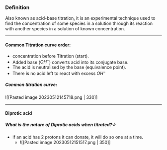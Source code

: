 ### Definition
Also known as acid-base titration, it is an experimental technique used to find the concentration of some species in a solution through its reaction with another species in a solution of known concentration.

---

#### Common Titration curve order:
- concentration before Titration (start).
- Added base ($OH^-$) converts acid into its conjugate base.
- The acid is neutralised by the base (equivalence point).
- There is no acid left to react with excess $OH^-$

##### Common titration curve:
![[Pasted image 20230512145718.png | 330]]

---

#### Diprotic acid

##### What is the nature of Diprotic acids when titrated?↓
- if an acid has 2 protons it can donate, it will do so one at a time.
	- ![[Pasted image 20230512151517.png | 350]]